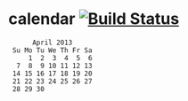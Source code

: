 calendar  [![Build Status](https://travis-ci.org/springaki/calendar.png)](https://travis-ci.org/springaki/calendar)
==============


````
      April 2013
 Su Mo Tu We Th Fr Sa
     1  2  3  4  5  6
  7  8  9 10 11 12 13
 14 15 16 17 18 19 20
 21 22 23 24 25 26 27
 28 29 30
 
````
